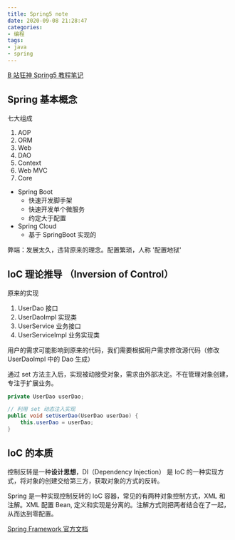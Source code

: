 ```yaml
---
title: Spring5 note
date: 2020-09-08 21:28:47
categories:
- 编程
tags:
- java
- spring
---
```


[B 站狂神 Spring5 教程笔记](https://www.bilibili.com/video/BV1WE411d7Dv)

## Spring 基本概念

七大组成

1. AOP
2. ORM
3. Web
4. DAO
5. Context
6. Web MVC
7. Core

* Spring Boot
  * 快速开发脚手架
  * 快速开发单个微服务
  * 约定大于配置
* Spring Cloud
  * 基于 SpringBoot 实现的

弊端：发展太久，违背原来的理念。配置繁琐，人称 '配置地狱'

## IoC 理论推导 （Inversion of Control）

原来的实现

1. UserDao 接口
2. UserDaoImpl 实现类
3. UserService 业务接口
4. UserServiceImpl 业务实现类

用户的需求可能影响到原来的代码，我们需要根据用户需求修改源代码（修改 UserDaoImpl 中的 Dao 生成）

通过 set 方法主入后，实现被动接受对象，需求由外部决定。不在管理对象创建，专注于扩展业务。

```java
private UserDao userDao;

// 利用 set 动态注入实现
public void setUserDao(UserDao userDao) {
    this.userDao = userDao;
}
```

## IoC 的本质

控制反转是一种**设计思想**，DI（Dependency Injection） 是 IoC 的一种实现方式，将对象的创建交给第三方，获取对象的方式的反转。

Spring 是一种实现控制反转的 IoC 容器，常见的有两种对象控制方式，XML 和 注解。XML 配置 Bean, 定义和实现是分离的。注解方式则把两者结合在了一起，从而达到零配置。

[Spring Framework 官方文档](https://docs.spring.io/spring/docs/current/spring-framework-reference/core.html#beans-factory-metadata)